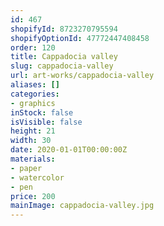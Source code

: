 ```yaml
---
id: 467
shopifyId: 8723270795594
shopifyOptionId: 47772447408458
order: 120
title: Cappadocia valley
slug: cappadocia-valley
url: art-works/cappadocia-valley
aliases: []
categories:
- graphics
inStock: false
isVisible: false
height: 21
width: 30
date: 2020-01-01T00:00:00Z
materials:
- paper
- watercolor
- pen
price: 200
mainImage: cappadocia-valley.jpg
---
```

